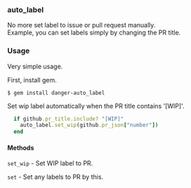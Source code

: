 ### auto_label

No more set label to issue or pull request manually.  
Example, you can set labels simply by changing the PR title.

### Usage

Very simple usage.  

First, install gem.

```
$ gem install danger-auto_label
```

Set wip label automatically when the PR title contains '[WIP]'.

```sample.rb
  if github.pr_title.include? "[WIP]"
    auto_label.set_wip(github.pr_json["number"])
  end
```

#### Methods

`set_wip` - Set WIP label to PR.

`set` - Set any labels to PR by this.
